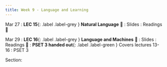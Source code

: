 ```yaml
---
title: Week 9 - Language and Learning
---
```


Mar 27
: **LEC 15**{: .label .label-grey } **Natural Language** 🎥
    : Slides
: Readings 📖

Mar 29
:  **LEC 16**{: .label .label-grey } **Language and Machines** 🎥
    : Slides
: Readings 📖
: **PSET 3 handed out**{: .label .label-green } Covers lectures 13-16
  : PSET 3

<!--
: * [Guide to NLP]
: * [GPT-3 explained]
-->

Section:
